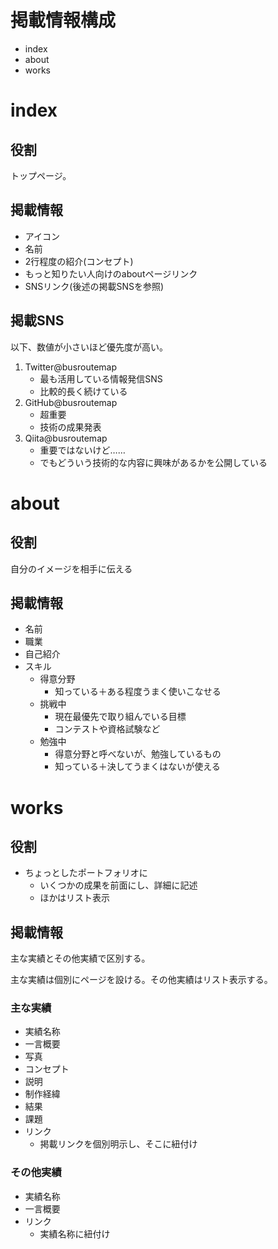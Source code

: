 
# 掲載情報構成
- index
- about
- works

# index
## 役割
トップページ。

## 掲載情報
- アイコン
- 名前
- 2行程度の紹介(コンセプト)
- もっと知りたい人向けのaboutページリンク
- SNSリンク(後述の掲載SNSを参照)

## 掲載SNS
以下、数値が小さいほど優先度が高い。

1. Twitter@busroutemap
    - 最も活用している情報発信SNS
    - 比較的長く続けている
2. GitHub@busroutemap
    - 超重要
    - 技術の成果発表
3. Qiita@busroutemap
    - 重要ではないけど……
    - でもどういう技術的な内容に興味があるかを公開している

# about
## 役割
自分のイメージを相手に伝える

## 掲載情報
- 名前
- 職業
- 自己紹介
- スキル
    - 得意分野
        - 知っている＋ある程度うまく使いこなせる
    - 挑戦中
        - 現在最優先で取り組んでいる目標
        - コンテストや資格試験など
    - 勉強中
        - 得意分野と呼べないが、勉強しているもの
        - 知っている＋決してうまくはないが使える

# works
## 役割
- ちょっとしたポートフォリオに
    - いくつかの成果を前面にし、詳細に記述
    - ほかはリスト表示

## 掲載情報
主な実績とその他実績で区別する。

主な実績は個別にページを設ける。その他実績はリスト表示する。

### 主な実績
- 実績名称
- 一言概要
- 写真
- コンセプト
- 説明
- 制作経緯
- 結果
- 課題
- リンク
    - 掲載リンクを個別明示し、そこに紐付け

### その他実績
- 実績名称
- 一言概要
- リンク
    - 実績名称に紐付け
